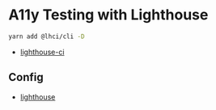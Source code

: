 # A11y Testing with Lighthouse

```sh
yarn add @lhci/cli -D
```

- [lighthouse-ci](https://github.com/GoogleChrome/lighthouse-ci)

## Config

- [lighthouse](../.lighthouserc.json)
